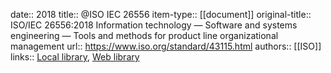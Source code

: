 date:: 2018
title:: @ISO IEC 26556
item-type:: [[document]]
original-title:: ISO/IEC 26556:2018 Information technology — Software and systems engineering — Tools and methods for product line organizational management
url:: https://www.iso.org/standard/43115.html
authors:: [[ISO]]
links:: [Local library](zotero://select/library/items/7MWQXEY4), [Web library](https://www.zotero.org/users/6520516/items/7MWQXEY4)
